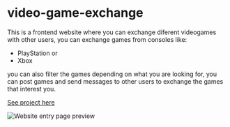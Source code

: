 # video-game-exchange

This is a frontend website where you can exchange diferent videogames with other users, you can exchange games from consoles like:

- PlayStation or
- Xbox


you can also filter the games depending on what you are looking for, you can post games and send messages to other users to exchange the games that interest you.

[See project here](https://dqcoding1.github.io/video-game-exchange/)

![Website entry page preview](../video-game-exchange/src/assets/screenshotEntryPage.jpg "Website entry page preview")
